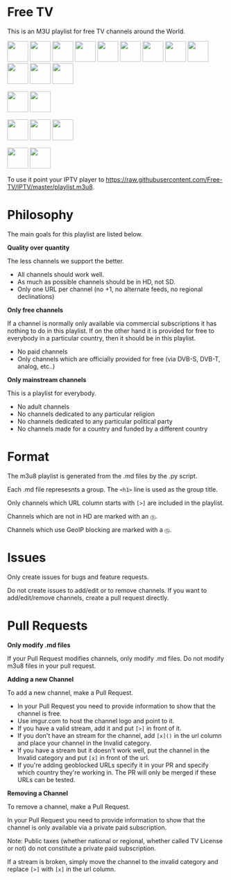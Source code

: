 Free TV
=======

This is an M3U playlist for free TV channels around the World.

<img src="https://hatscripts.github.io/circle-flags/flags/de.svg" width="48"> <img src="https://hatscripts.github.io/circle-flags/flags/fr.svg" width="48"> <img src="https://hatscripts.github.io/circle-flags/flags/gb.svg" width="48"> <img src="https://hatscripts.github.io/circle-flags/flags/it.svg" width="48"> <img src="https://hatscripts.github.io/circle-flags/flags/es.svg" width="48"> <img src="https://hatscripts.github.io/circle-flags/flags/nl.svg" width="48"> <img src="https://hatscripts.github.io/circle-flags/flags/be.svg" width="48"> <img src="https://hatscripts.github.io/circle-flags/flags/gr.svg" width="48"> <img src="https://hatscripts.github.io/circle-flags/flags/ch.svg" width="48"> <img src="https://hatscripts.github.io/circle-flags/flags/se.svg" width="48"> <img src="https://hatscripts.github.io/circle-flags/flags/fi.svg" width="48"> <img src="https://hatscripts.github.io/circle-flags/flags/ie.svg" width="48">

<img src="https://hatscripts.github.io/circle-flags/flags/ru.svg" width="48"> <img src="https://hatscripts.github.io/circle-flags/flags/tr.svg" width="48">

<img src="https://hatscripts.github.io/circle-flags/flags/us.svg" width="48"> <img src="https://hatscripts.github.io/circle-flags/flags/ca.svg" width="48"> <img src="https://hatscripts.github.io/circle-flags/flags/au.svg" width="48">

<img src="https://hatscripts.github.io/circle-flags/flags/py.svg" width="48">

<img src="https://hatscripts.github.io/circle-flags/flags/jp.svg" width="48">

To use it point your IPTV player to https://raw.githubusercontent.com/Free-TV/IPTV/master/playlist.m3u8.

Philosophy
==========

The main goals for this playlist are listed below.

**Quality over quantity**

The less channels we support the better.

- All channels should work well.
- As much as possible channels should be in HD, not SD.
- Only one URL per channel (no +1, no alternate feeds, no regional declinations)

**Only free channels**

If a channel is normally only available via commercial subscriptions it has nothing to do in this playlist. If on the other hand it is provided for free to everybody in a particular country, then it should be in this playlist.

- No paid channels
- Only channels which are officially provided for free (via DVB-S, DVB-T, analog, etc..)

**Only mainstream channels**

This is a playlist for everybody.

- No adult channels
- No channels dedicated to any particular religion
- No channels dedicated to any particular political party
- No channels made for a country and funded by a different country

Format
======

The m3u8 playlist is generated from the .md files by the .py script.

Each .md file represesnts a group. The `<h1>` line is used as the group title.
  
Only channels which URL column starts with `[>]` are included in the playlist.

Channels which are not in HD are marked with an `Ⓢ`.

Channels which use GeoIP blocking are marked with a `Ⓖ`.

Issues
======

Only create issues for bugs and feature requests.

Do not create issues to add/edit or to remove channels. If you want to add/edit/remove channels, create a pull request directly.

Pull Requests
=============

**Only modify .md files**

If your Pull Request modifies channels, only modify .md files. Do not modify m3u8 files in your pull request.

**Adding a new Channel**

To add a new channel, make a Pull Request.

- In your Pull Request you need to provide information to show that the channel is free.
- Use imgur.com to host the channel logo and point to it.
- If you have a valid stream, add it and put `[>]` in front of it.
- If you don't have an stream for the channel, add `[x]()` in the url column and place your channel in the Invalid category.
- If you have a stream but it doesn't work well, put the channel in the Invalid category and put `[x]` in front of the url.
- If you're adding geoblocked URLs specify it in your PR and specify which country they're working in. The PR will only be merged if these URLs can be tested.

**Removing a Channel**

To remove a channel, make a Pull Request.

In your Pull Request you need to provide information to show that the channel is only available via a private paid subscription.

Note: Public taxes (whether national or regional, whether called TV License or not) do not constitute a private paid subscription.

If a stream is broken, simply move the channel to the invalid category and replace `[>]` with `[x]` in the url column.
